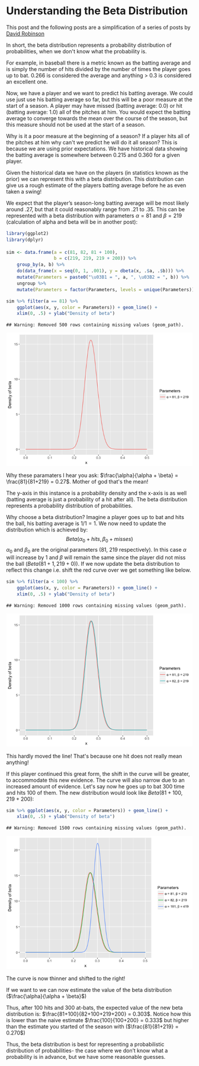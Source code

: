 # Understanding the Beta Distribution

This post and the following posts are a simplification of a series of posts by [David Robinson](http://varianceexplained.org/statistics/beta_distribution_and_baseball/)

In short, the beta distribution represents a probability distribution of probabilities, when we don't know what the probability is.

For example, in baseball there is a metric known as the batting average and is simply the number of hits divided by the number of times the player goes up to bat. 0.266 is considered the average and anything > 0.3 is considered an excellent one.

Now, we have a player and we want to predict his batting average. We could use just use his batting average so far, but this will be a poor measure at the start of a season. A player may have missed (batting average: 0.0) or hit (batting average: 1.0) all of the pitches at him. You would expect the batting average to converge towards the mean over the course of the season, but this measure should not be used at the start of a season. 

Why is it a poor measure at the beginning of a season? If a player hits all of the pitches at him why can't we predict he will do it all season? This is because we are using prior expectations. We have historical data showing the batting average is somewhere between 0.215 and 0.360 for a given player.

Given the historical data we have on the players (in statistics known as the prior) we can represent this with a beta distribution. This distribution can give us a rough estimate of the players batting average before he as even taken a swing!

We expect that the player’s season-long batting average will be most likely around .27, but that it could reasonably range from .21 to .35. This can be represented with a beta distribution with parameters $\alpha = 81$ and $\beta = 219$ (calculation of alpha and beta will be in another post):


```r
library(ggplot2)
library(dplyr)

sim <- data.frame(a = c(81, 82, 81 + 100),
                  b = c(219, 219, 219 + 200)) %>%
    group_by(a, b) %>%
    do(data_frame(x = seq(0, 1, .001), y = dbeta(x, .$a, .$b))) %>%
    mutate(Parameters = paste0("\u03B1 = ", a, ", \u03B2 = ", b)) %>%
    ungroup %>%
    mutate(Parameters = factor(Parameters, levels = unique(Parameters)))
```


```r
sim %>% filter(a == 81) %>%
    ggplot(aes(x, y, color = Parameters)) + geom_line() +
    xlim(0, .5) + ylab("Density of beta")
```

```
## Warning: Removed 500 rows containing missing values (geom_path).
```

![](1_understanding_beta_distribution_files/figure-html/unnamed-chunk-2-1.png)<!-- -->


Why these paramaters I hear you ask: $\frac{\alpha}{\alpha + \beta}  = \frac{81}{81+219} = 0.27$. Mother of god that's the mean!

The y-axis in this instance is a probability density and the x-axis is as well (batting average is just a probability of a hit after all). The beta distribution represents a probability distribution of probabilities.

Why choose a beta distribution? Imagine a player goes up to bat and hits the ball, his batting average is $1/1 = 1$. We now need to update the distribution which is achieved by:
$$  Beta(\alpha_0 + hits, \beta_0 + misses) $$
$\alpha_0$ and $\beta_0$ are the original parameters (81, 219 respectively). In this case $\alpha$ will increase by 1 and $\beta$ will remain the same since the player did not miss the ball ($Beta(81 + 1, 219 + 0)$). If we now update the beta distribution to reflect this change i.e. shift the red curve over we get something like below.



```r
sim %>% filter(a < 100) %>%
    ggplot(aes(x, y, color = Parameters)) + geom_line() +
    xlim(0, .5) + ylab("Density of beta")
```

```
## Warning: Removed 1000 rows containing missing values (geom_path).
```

![](1_understanding_beta_distribution_files/figure-html/unnamed-chunk-3-1.png)<!-- -->

This hardly moved the line! That's because one hit does not really mean anything!

If this player continued this great form, the shift in the curve will be greater, to accommodate this new evidence. The curve will also narrow due to an increased amount of evidence. Let's say now he goes up to bat 300 time and hits 100 of them. The new distribution would look like $Beta(81 + 100, 219 + 200)$:


```r
sim %>% ggplot(aes(x, y, color = Parameters)) + geom_line() +
    xlim(0, .5) + ylab("Density of beta")
```

```
## Warning: Removed 1500 rows containing missing values (geom_path).
```

![](1_understanding_beta_distribution_files/figure-html/unnamed-chunk-4-1.png)<!-- -->

The curve is now thinner and shifted to the right!

If we want to we can now estimate the value of the beta distribution ($\frac{\alpha}{\alpha + \beta}$)

Thus, after 100 hits and 300 at-bats, the expected value of the new beta distribution is: $\frac{81+100}{82+100+219+200} = 0.303$. Notice how this is lower than the naive estimate $\frac{100}{100+200} = 0.333$ but higher than the estimate you started of the season with ($\frac{81}{81+219} = 0.270$)

Thus, the beta distribution is best for representing a probabilistic distribution of probabilities- the case where we don’t know what a probability is in advance, but we have some reasonable guesses.



